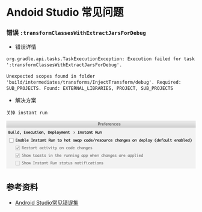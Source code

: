 # Andoid Studio 常见问题

### 错误 ```:transformClassesWithExtractJarsForDebug```

- 错误详情

```
org.gradle.api.tasks.TaskExecutionException: Execution failed for task ':transformClassesWithExtractJarsForDebug'.
```

```
Unexpected scopes found in folder 'build/intermediates/transforms/InjectTransform/debug'. Required: SUB_PROJECTS. Found: EXTERNAL_LIBRARIES, PROJECT, SUB_PROJECTS
```

- 解决方案

```
关掉 instant run
```

![](disable_instant_run.png)

## 参考资料

- [Android Studio常见错误集](http://xyzlf.cn/2017/04/10/android-studio-error.html)

